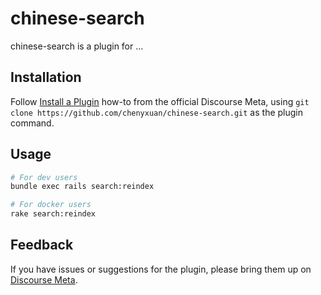 # chinese-search

chinese-search is a plugin for ...

## Installation

Follow [Install a Plugin](https://meta.discourse.org/t/install-a-plugin/19157)
how-to from the official Discourse Meta, using `git clone https://github.com/chenyxuan/chinese-search.git`
as the plugin command.

## Usage

```bash
# For dev users
bundle exec rails search:reindex 

# For docker users
rake search:reindex
```

## Feedback

If you have issues or suggestions for the plugin, please bring them up on
[Discourse Meta](https://meta.discourse.org).

